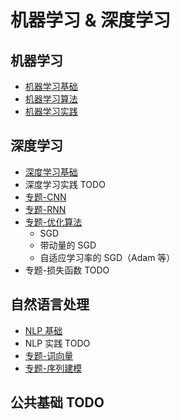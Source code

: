 机器学习 & 深度学习
===

## 机器学习
- [机器学习基础](./ML-机器学习基础.md)
- [机器学习算法](./ML-机器学习算法.md)
- [机器学习实践](./ML-机器学习实践.md)

## 深度学习
- [深度学习基础](./DL-A-深度学习基础.md)
- 深度学习实践 TODO
- [专题-CNN](./DL-B-专题-CNN.md)
- [专题-RNN](./DL-B-专题-RNN.md)
- [专题-优化算法](./Base-A-专题-优化算法.md)
  - SGD
  - 带动量的 SGD
  - 自适应学习率的 SGD（Adam 等）
- 专题-损失函数 TODO

## 自然语言处理
- [NLP 基础](NLP-自然语言处理基础.md)
- NLP 实践 TODO
- [专题-词向量](./NLP-专题-词向量.md)
- [专题-序列建模](./NLP-专题-序列建模.md)


## 公共基础 TODO
